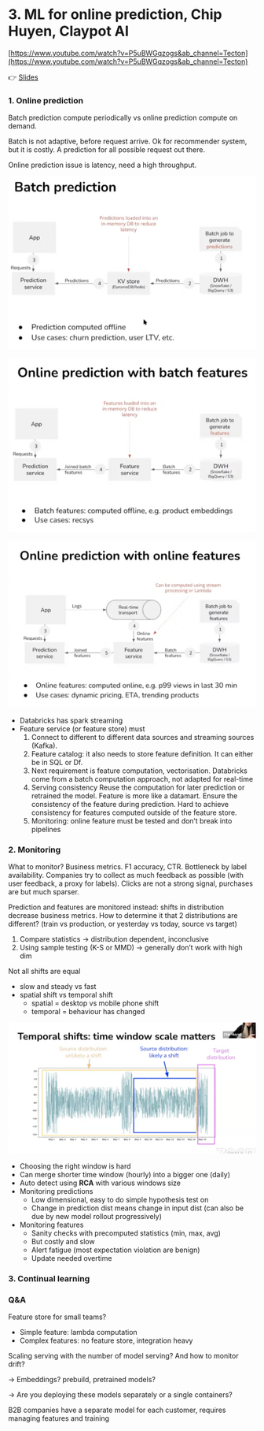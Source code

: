 # 3. ML for online prediction, Chip Huyen, Claypot AI

[https://www.youtube.com/watch?v=P5uBWGqzogs&ab_channel=Tecton](https://www.youtube.com/watch?v=P5uBWGqzogs&ab_channel=Tecton)

👉 [Slides](https://www.dropbox.com/s/5eee8lb72fn9msk/apply_realtime_ml_30mins.pdf?dl=0)

### 1. Online prediction
    
Batch prediction compute periodically vs online prediction compute on demand.

Batch is not adaptive, before request arrive. Ok for recommender system, but it is costly. A prediction for all possible request out there.

Online prediction issue is latency, need a high throughput.

![Screen Shot 2022-05-23 at 11.57.28.png](./Screen_Shot_2022-05-23_at_11.57.28.png)

![Screen Shot 2022-05-23 at 11.58.22.png](./Screen_Shot_2022-05-23_at_11.58.22.png)

![Screen Shot 2022-05-23 at 11.58.57.png](./Screen_Shot_2022-05-23_at_11.58.57.png)

- Databricks has spark streaming
- Feature service (or feature store) must
    1. Connect to different to different data sources and streaming sources (Kafka). 
    2. Feature catalog: it also needs to store feature definition. It can either be in SQL or Df. 
    3. Next requirement is feature computation, vectorisation. Databricks come from a batch computation approach, not adapted for real-time
    4. Serving consistency Reuse the computation for later prediction or retrained the model. Feature is more like a datamart. Ensure the consistency of the feature during prediction. Hard to achieve consistency for features computed outside of the feature store.
    5. Monitoring: online feature must be tested and don’t break into pipelines
    
### 2. Monitoring

What to monitor? Business metrics. F1 accuracy, CTR. Bottleneck by label availability. Companies try to collect as much feedback as possible (with user feedback, a proxy for labels). Clicks are not a strong signal, purchases are but much sparser.
    
Prediction and features are monitored instead: shifts in distribution decrease business metrics.
How to determine it that 2 distributions are different? (train vs production, or yesterday vs today, source vs target)
1. Compare statistics → distribution dependent, inconclusive
2. Using sample testing (K-S or MMD) → generally don’t work with high dim

Not all shifts are equal
- slow and steady vs fast
- spatial shift vs temporal shift
    - spatial = desktop vs mobile phone shift
    - temporal = behaviour has changed

![Screen Shot 2022-05-23 at 12.16.41.png](./Screen_Shot_2022-05-23_at_12.16.41.png)

- Choosing the right window is hard
- Can merge shorter time window (hourly) into a bigger one (daily)
- Auto detect using **RCA** with various windows size
- Monitoring predictions
    - Low dimensional, easy to do simple hypothesis test on
    - Change in prediction dist means change in input dist (can also be due by new model rollout progressively)
- Monitoring features
    - Sanity checks with precomputed statistics (min, max, avg)
    - But costly and slow
    - Alert fatigue (most expectation violation are benign)
    - Update needed overtime
        
### 3. Continual learning

### Q&A
Feature store for small teams?
- Simple feature: lambda computation
- Complex features: no feature store, integration heavy
    
Scaling serving with the number of model serving? And how to monitor drift?
    
→ Embeddings? prebuild, pretrained models?

→ Are you deploying these models separately or a single containers?

B2B companies have a separate model for each customer, requires managing features and training